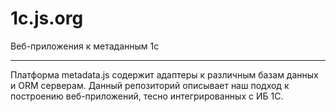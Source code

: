 # 1c.js.org
Веб-приложения к метаданным 1с

----

Платформа metadata.js содержит адаптеры к различным базам данных и ORM серверам.
Данный репозиторий описывает наш подход к построению веб-приложений, тесно интегрированных с ИБ 1С.
